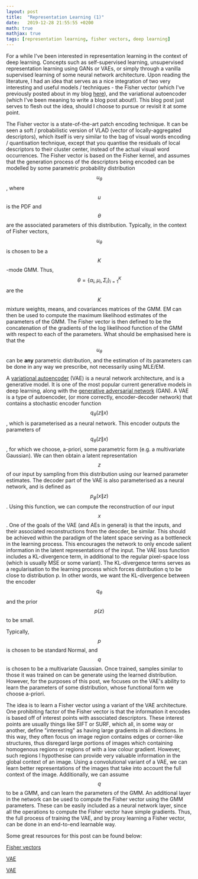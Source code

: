 ```yaml
---
layout: post
title:  "Representation Learning (1)"
date:   2019-12-28 21:55:55 +0200
math: true
mathjax: true
tags: [representation learning, fisher vectors, deep learning]
---
```



For a while I've been interested in representation learning in the context of deep learning. Concepts such as self-supervised learning, unsupervised representation learning using GANs or VAEs, or simply through a vanilla supervised learning of some neural network architecture. Upon reading the literature, I had an idea that serves as a nice integration of two very interesting and useful models / techniques - the Fisher vector (which I've previously posted about in my blog [here](https://davidtorpey.com/2018/11/25/feature-quantisation.html)), and the variational autoencoder (which I've been meaning to write a blog post about!). This blog post just serves to flesh out the idea, should I choose to pursue or revisit it at some point.

The Fisher vector is a state-of-the-art patch encoding technique. It can be seen a soft / probabilistic version of VLAD (vector of locally-aggregated descriptors), which itself is very similar to the bag of visual words encoding / quantisation technique, except that you quantise the residuals of local descriptors to their cluster center, instead of the actual visual word occurrences. The Fisher vector is based on the Fisher kernel, and assumes that the generation process of the descriptors being encoded can be modelled by some parametric probability distribution $$ u_{\theta} $$, where $$ u $$ is the PDF and $$ \theta $$ are the associated parameters of this distribution. Typically, in the context of Fisher vectors, $$ u_{\theta} $$ is chosen to be a $$ K $$-mode GMM. Thus, $$ \theta = \{\alpha_i, \mu_i, \Sigma_i\}_{i=1}^{K} $$ are the $$ K $$ mixture weights, means, and covariances matrices of the GMM. EM can then be used to compute the maximum likelihood estimates of the parameters of the GMM. The Fisher vector is then defined to be the concatenation of the gradients of the log likelihood function of the GMM with respect to each of the parameters. What should be emphasised here is that the $$ u_{\theta} $$ can be **any** parametric distribution, and the estimation of its parameters can be done in any way we prescribe, not necessarily using MLE/EM.

A [variational autoencoder](https://arxiv.org/abs/1312.6114) (VAE) is a neural network architecture, and is a generative model. It is one of the most popular current generative models in deep learning, along with the [generative adversarial network](https://papers.nips.cc/paper/5423-generative-adversarial-nets.pdf) (GAN). A VAE is a type  of autoencoder, (or more correctly, encoder-decoder network) that contains a stochastic encoder function $$ q_{\theta}(z\|x) $$, which is parameterised as a neural network. This encoder outputs the parameters of $$ q_{\theta}(z\|x) $$, for which we choose, a-priori, some parametric form (e.g. a multivariate Gaussian). We can then obtain a latent representation $$ z $$ of our input by sampling from this distribution using our learned parameter estimates. The decoder part of the VAE is also parameterised as a neural network, and is defined as $$ p_{\phi}(x\|z) $$. Using this function, we can compute the reconstruction of our input $$ x $$. One of the goals of the VAE (and AEs in general) is that the inputs, and their associated reconstructions from the deocder, be similar. This should be achieved within the paradigm of the latent space serving as a bottleneck in the learning process. This encourages the network to only encode salient information in the latent representations of the input. The VAE loss function includes a KL-divergence term, in additional to the regular pixel-space loss (which is usually MSE or some variant). The KL-divergence terms serves as a regularisation to the learning process which forces distribution q to be close to distribution p. In other words, we want the KL-divergence between the encoder $$ q_{\theta} $$ and the prior $$ p(z) $$ to be small.

Typically, $$ p $$ is chosen to be standard Normal, and $$ q $$ is chosen to be a multivariate Gaussian. Once trained, samples similar to those it was trained on can be generate using the learned distribution. However, for the purposes of this post, we focuses on the VAE's ability to learn the parameters of some distribution, whose functional form we choose a-priori.

The idea is to learn a Fisher vector using a variant of the VAE architecture. One prohibiting factor of the Fisher vector is that the information it encodes is based off of interest points with associated descriptors. These interest points are usually things like SIFT or SURF, which all, in some way or another, define "interesting" as having large gradients in all directions. In this way, they often focus on image region contains edges or corner-like structures, thus disregard large portions of images which containing homogenous regions or regions of with a low colour gradient. However, such regions I hypothesise can provide very valuable information in the global context of an image. Using a convolutional variant of a VAE, we can learn better representations of the images that take into account the full context of the image. Additionally, we can assume $$ q $$ to be a GMM, and can learn the parameters of the GMM. An additional layer in the network can be used to compute the Fisher vector using the GMM parameters. These can be easily included as a neural network layer, since all the operations to compute the Fisher vector have simple gradients. Thus, the full process of training the VAE, and by proxy learning a Fisher vector, can be done in an end-to-end learnable way.

Some great resources for this post can be found below:

[Fisher vectors](https://lear.inrialpes.fr/pubs/2010/PSM10/PSM10_0766.pdf)

[VAE](https://jaan.io/what-is-variational-autoencoder-vae-tutorial/)

[VAE](http://anotherdatum.com/vae.html)